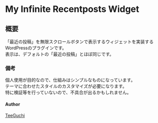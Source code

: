 # My Infinite Recentposts Widget
## 概要
「最近の投稿」を無限スクロールボタンで表示するウィジェットを実装するWordPressのプラグインです。  
表示は、デフォルトの「最近の投稿」とほぼ同じです。

### 備考
個人使用が目的なので、仕組みはシンプルなものになっています。  
テーマに合わせたスタイルのカスタマイズが必要になります。  
特に検証等を行っていないので、不具合が出るかもしれません。
#### Author
[TeeGuchi](https://teeguchi.com/)
